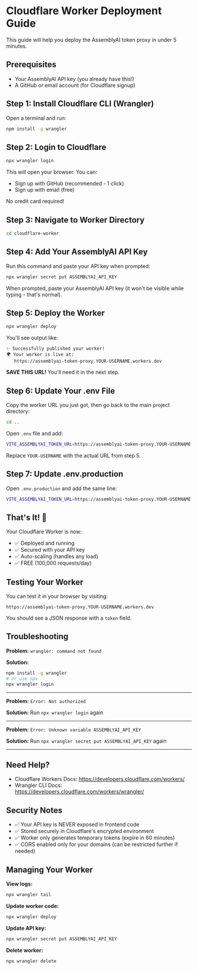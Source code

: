 # Cloudflare Worker Deployment Guide

This guide will help you deploy the AssemblyAI token proxy in under 5 minutes.

## Prerequisites

- Your AssemblyAI API key (you already have this!)
- A GitHub or email account (for Cloudflare signup)

## Step 1: Install Cloudflare CLI (Wrangler)

Open a terminal and run:

```bash
npm install -g wrangler
```

## Step 2: Login to Cloudflare

```bash
npx wrangler login
```

This will open your browser. You can:
- Sign up with GitHub (recommended - 1 click)
- Sign up with email (free)

No credit card required!

## Step 3: Navigate to Worker Directory

```bash
cd cloudflare-worker
```

## Step 4: Add Your AssemblyAI API Key

Run this command and paste your API key when prompted:

```bash
npx wrangler secret put ASSEMBLYAI_API_KEY
```

When prompted, paste your AssemblyAI API key (it won't be visible while typing - that's normal).

## Step 5: Deploy the Worker

```bash
npx wrangler deploy
```

You'll see output like:

```
✨ Successfully published your worker!
🌍 Your worker is live at:
   https://assemblyai-token-proxy.YOUR-USERNAME.workers.dev
```

**SAVE THIS URL!** You'll need it in the next step.

## Step 6: Update Your .env File

Copy the worker URL you just got, then go back to the main project directory:

```bash
cd ..
```

Open `.env` file and add:

```bash
VITE_ASSEMBLYAI_TOKEN_URL=https://assemblyai-token-proxy.YOUR-USERNAME.workers.dev
```

Replace `YOUR-USERNAME` with the actual URL from step 5.

## Step 7: Update .env.production

Open `.env.production` and add the same line:

```bash
VITE_ASSEMBLYAI_TOKEN_URL=https://assemblyai-token-proxy.YOUR-USERNAME.workers.dev
```

## That's It! 🎉

Your Cloudflare Worker is now:
- ✅ Deployed and running
- ✅ Secured with your API key
- ✅ Auto-scaling (handles any load)
- ✅ FREE (100,000 requests/day)

## Testing Your Worker

You can test it in your browser by visiting:

```
https://assemblyai-token-proxy.YOUR-USERNAME.workers.dev
```

You should see a JSON response with a `token` field.

## Troubleshooting

**Problem:** `wrangler: command not found`

**Solution:**
```bash
npm install -g wrangler
# or use npx
npx wrangler login
```

---

**Problem:** `Error: Not authorized`

**Solution:** Run `npx wrangler login` again

---

**Problem:** `Error: Unknown variable ASSEMBLYAI_API_KEY`

**Solution:** Run `npx wrangler secret put ASSEMBLYAI_API_KEY` again

---

## Need Help?

- Cloudflare Workers Docs: https://developers.cloudflare.com/workers/
- Wrangler CLI Docs: https://developers.cloudflare.com/workers/wrangler/

## Security Notes

- ✅ Your API key is NEVER exposed in frontend code
- ✅ Stored securely in Cloudflare's encrypted environment
- ✅ Worker only generates temporary tokens (expire in 60 minutes)
- ✅ CORS enabled only for your domains (can be restricted further if needed)

## Managing Your Worker

**View logs:**
```bash
npx wrangler tail
```

**Update worker code:**
```bash
npx wrangler deploy
```

**Update API key:**
```bash
npx wrangler secret put ASSEMBLYAI_API_KEY
```

**Delete worker:**
```bash
npx wrangler delete
```
